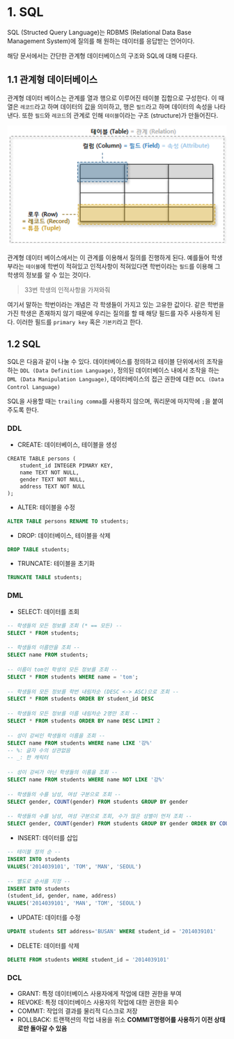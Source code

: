 # 1. SQL

SQL (Structed Query Language)는 RDBMS (Relational Data Base Management System)에 질의를 해 원하는 데이터를 응답받는 언어이다.

해당 문서에서는 간단한 관계형 데이터베이스의 구조와 SQL에 대해 다룬다.



## 1.1 관계형 데이터베이스

관계형 데이터 베이스는 관계를 열과 행으로 이루어진 테이블 집합으로 구성한다. 이 때 열은 `레코드`라고 하며 데이터의 값을 의미하고, 행은 `필드`라고 하며 데이터의 속성을 나타낸다. 또한 `필드`와 `레코드`의 관계로 인해 `테이블`이라는 구조 (structure)가 만들어진다.

![image-20200420122805332](images/image-20200420122805332.png)



관계형 데이터 베이스에서는 이 관계를 이용해서 질의를 진행하게 된다. 예를들어 학생부라는 `테이블`에 학번이 적혀있고 인적사항이 적혀있다면 학번이라는 `필드`를 이용해 그 학생의 정보를 알 수 있는 것이다.

> 33번 학생의 인적사항을 가져와줘



여기서 말하는 학번이라는 개념은 각 학생들이 가지고 있는 고유한 값이다. 같은 학번을 가진 학생은 존재하지 않기 때문에 우리는 질의를 할 때 해당 필드를 자주 사용하게 된다. 이러한 필드를 `primary key` 혹은 `기본키`라고 한다.



## 1.2 SQL

SQL은 다음과 같이 나눌 수 있다. 데이터베이스를 정의하고 테이블 단위에서의 조작을 하는  `DDL (Data Definition Language)`, 정의된 데이터베이스 내에서 조작을 하는 `DML (Data Manipulation Language)`, 데이터베이스의 접근 권한에 대한 `DCL (Data Control Language)`

SQL을 사용할 때는 `trailing comma`를 사용하지 않으며, 쿼리문에 마지막에 `;`을 붙여주도록 한다.



### DDL

- CREATE: 데이터베이스, 테이블을 생성

```SQLITE
CREATE TABLE persons (
	student_id INTEGER PIMARY KEY,
    name TEXT NOT NULL,
    gender TEXT NOT NULL,
    address TEXT NOT NULL
);
```

- ALTER: 테이블을 수정

```sql
ALTER TABLE persons RENAME TO students;
```

- DROP: 데이터베이스, 테이블을 삭제

```sql
DROP TABLE students;
```

- TRUNCATE: 테이블을 초기화

```sql
TRUNCATE TABLE students;
```



### DML

- SELECT: 데이터를 조회

```SQL
-- 학생들의 모든 정보를 조회 (* == 모든) --
SELECT * FROM students;

-- 학생들의 이름만을 조회 --
SELECT name FROM students;

-- 이름이 tom인 학생의 모든 정보를 조회 --
SELECT * FROM students WHERE name = 'tom';

-- 학생들의 모든 정보를 학번 내림차순 (DESC <-> ASC)으로 조회 --
SELECT * FROM students ORDER BY student_id DESC

-- 학생들의 모든 정보를 이름 내림차순 2명만 조회 --
SELECT * FROM students ORDER BY name DESC LIMIT 2

-- 성이 강씨인 학생들의 이름을 조회 --
SELECT name FROM students WHERE name LIKE '강%'
-- %: 글자 수의 상관없음
-- _: 한 캐릭터

-- 성이 강씨가 아닌 학생들의 이름을 조회 --
SELECT name FROM students WHERE name NOT LIKE '강%'

-- 학생들의 수를 남성, 여성 구분으로 조회 --
SELECT gender, COUNT(gender) FROM students GROUP BY gender

-- 학생들의 수를 남성, 여성 구분으로 조회, 수가 많은 성별이 먼저 조회 --
SELECT gender, COUNT(gender) FROM students GROUP BY gender ORDER BY COUNT(gender) DESC
```

- INSERT: 데이터를 삽입

```sql
-- 테이블 정의 순 --
INSERT INTO students
VALUES('2014039101', 'TOM', 'MAN', 'SEOUL')

-- 별도로 순서를 지정 --
INSERT INTO students
(student_id, gender, name, address)
VALUES('2014039101', 'MAN', 'TOM', 'SEOUL')
```

- UPDATE: 데이터를 수정

```sql
UPDATE students SET address='BUSAN' WHERE student_id = '2014039101'
```

- DELETE: 데이터를 삭제

```sql
DELETE FROM students WHERE student_id = '2014039101'
```



### DCL

- GRANT: 특정 데이터베이스 사용자에게 작업에 대한 권한을 부여
- REVOKE: 특정 데이터베이스 사용자의 작업에 대한 권한을 회수
- COMMIT: 작업의 결과를 물리적 디스크로 저장
- ROLLBACK: 트랜잭션의 작업 내용을 취소 **COMMIT명령어를 사용하기 이전 상태로만 돌아갈 수 있음**